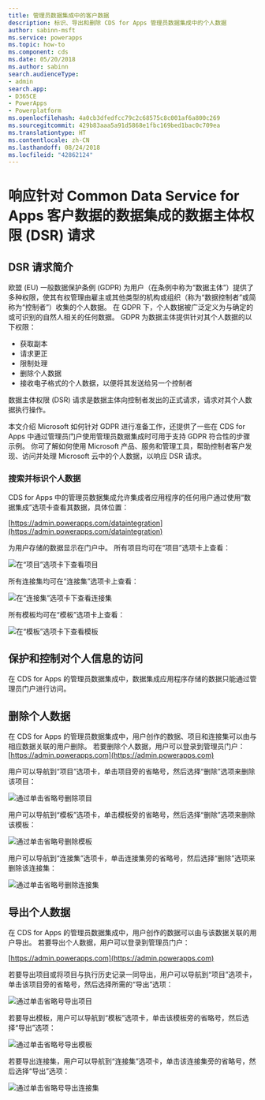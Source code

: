 ```yaml
---
title: 管理员数据集成中的客户数据
description: 标识、导出和删除 CDS for Apps 管理员数据集成中的个人数据
author: sabinn-msft
ms.service: powerapps
ms.topic: how-to
ms.component: cds
ms.date: 05/20/2018
ms.author: sabinn
search.audienceType:
- admin
search.app:
- D365CE
- PowerApps
- Powerplatform
ms.openlocfilehash: 4a0cb3dfedfcc79c2c68575c8c001af6a800c269
ms.sourcegitcommit: 429b83aaa5a91d5868e1fbc169bed1bac0c709ea
ms.translationtype: HT
ms.contentlocale: zh-CN
ms.lasthandoff: 08/24/2018
ms.locfileid: "42862124"
---
```

# <a name="responding-to-data-subject-rights-dsr-requests-for-data-integration-for-common-data-service-for-apps-customer-data"></a>响应针对 Common Data Service for Apps 客户数据的数据集成的数据主体权限 (DSR) 请求

## <a name="introduction-to-dsr-requests"></a>DSR 请求简介

欧盟 (EU) 一般数据保护条例 (GDPR) 为用户（在条例中称为“数据主体”）提供了多种权限，使其有权管理由雇主或其他类型的机构或组织（称为“数据控制者”或简称为“控制者”）收集的个人数据。 在 GDPR 下，个人数据被广泛定义为与确定的或可识别的自然人相关的任何数据。 GDPR 为数据主体提供针对其个人数据的以下权限：

- 获取副本
- 请求更正
- 限制处理
- 删除个人数据
- 接收电子格式的个人数据，以便将其发送给另一个控制者

数据主体权限 (DSR) 请求是数据主体向控制者发出的正式请求，请求对其个人数据执行操作。

本文介绍 Microsoft 如何针对 GDPR 进行准备工作，还提供了一些在 CDS for Apps 中通过管理员门户使用管理员数据集成时可用于支持 GDPR 符合性的步骤示例。 你可了解如何使用 Microsoft 产品、服务和管理工具，帮助控制者客户发现、访问并处理 Microsoft 云中的个人数据，以响应 DSR 请求。

### <a name="searching-for-and-identifying-personal-data"></a>搜索并标识个人数据

CDS for Apps 中的管理员数据集成允许集成者应用程序的任何用户通过使用“数据集成”选项卡查看其数据，具体位置：

[https://admin.powerapps.com/dataintegration](https://admin.powerapps.com/dataintegration)

为用户存储的数据显示在门户中。 所有项目均可在“项目”选项卡上查看：

![在“项目”选项卡下查看项目](./media/data-integration-gdpr-dsr/projects-tab.png)

所有连接集均可在“连接集”选项卡上查看：

![在“连接集”选项卡下查看连接集](./media/data-integration-gdpr-dsr/connections-tab.png)

所有模板均可在“模板”选项卡上查看：

![在“模板”选项卡下查看模板](./media/data-integration-gdpr-dsr/templates-tab.png)

## <a name="securing-and-controlling-access-to-personal-information"></a>保护和控制对个人信息的访问

在 CDS for Apps 的管理员数据集成中，数据集成应用程序存储的数据只能通过管理员门户进行访问。

## <a name="deleting-personal-data"></a>删除个人数据

在 CDS for Apps 的管理员数据集成中，用户创作的数据、项目和连接集可以由与相应数据关联的用户删除。 若要删除个人数据，用户可以登录到管理员门户：[https://admin.powerapps.com](https://admin.powerapps.com)

用户可以导航到“项目”选项卡，单击项目旁的省略号，然后选择“删除”选项来删除该项目：

![通过单击省略号删除项目](./media/data-integration-gdpr-dsr/projects-del.png)

用户可以导航到“模板”选项卡，单击模板旁的省略号，然后选择“删除”选项来删除该模板：

![通过单击省略号删除模板](./media/data-integration-gdpr-dsr/templates-del.png)

用户可以导航到“连接集”选项卡，单击连接集旁的省略号，然后选择“删除”选项来删除该连接集：

![通过单击省略号删除连接集](./media/data-integration-gdpr-dsr/connsets-del.png)

## <a name="exporting-personal-data"></a>导出个人数据

在 CDS for Apps 的管理员数据集成中，用户创作的数据可以由与该数据关联的用户导出。 若要导出个人数据，用户可以登录到管理员门户：

[https://admin.powerapps.com](https://admin.powerapps.com)

若要导出项目或将项目与执行历史记录一同导出，用户可以导航到“项目”选项卡，单击该项目旁的省略号，然后选择所需的“导出”选项：

![通过单击省略号导出项目](./media/data-integration-gdpr-dsr/projects-exp.png)

若要导出模板，用户可以导航到“模板”选项卡，单击该模板旁的省略号，然后选择“导出”选项：

![通过单击省略号导出模板](./media/data-integration-gdpr-dsr/templates-exp.png)

若要导出连接集，用户可以导航到“连接集”选项卡，单击该连接集旁的省略号，然后选择“导出”选项：

![通过单击省略号导出连接集](./media/data-integration-gdpr-dsr/connsets-exp.png)
